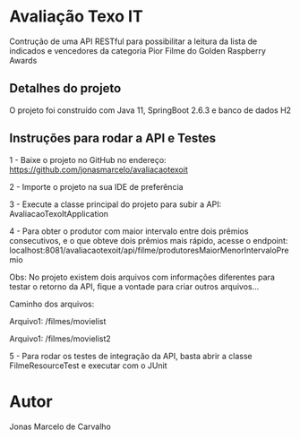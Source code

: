 # Avaliação Texo IT

Contrução de uma API RESTful para possibilitar a leitura da lista de indicados e vencedores
da categoria Pior Filme do Golden Raspberry Awards

## Detalhes do projeto
O projeto foi construído com Java 11, SpringBoot 2.6.3 e banco de dados H2

## Instruções para rodar a API e Testes

1 - Baixe o projeto no GitHub no endereço: https://github.com/jonasmarcelo/avaliacaotexoit

2 - Importe o projeto na sua IDE de preferência

3 - Execute a classe principal do projeto para subir a API: AvaliacaoTexoItApplication

4 - Para obter o produtor com maior intervalo entre dois prêmios consecutivos, e o que
obteve dois prêmios mais rápido, acesse o endpoint: localhost:8081/avaliacaotexoit/api/filme/produtoresMaiorMenorIntervaloPremio

Obs: No projeto existem dois arquivos com informações diferentes para testar o retorno da API, fique a vontade para criar outros arquivos...

Caminho dos arquivos:

Arquivo1: /filmes/movielist

Arquivo1: /filmes/movielist2

5 - Para rodar os testes de integração da API, basta abrir a classe FilmeResourceTest e executar com o JUnit

# Autor
Jonas Marcelo de Carvalho






